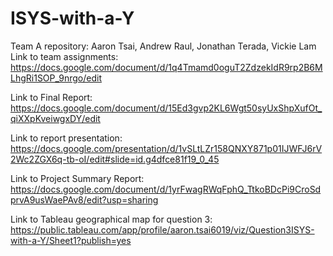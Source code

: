 # ISYS-with-a-Y
Team A repository: Aaron Tsai, Andrew Raul, Jonathan Terada, Vickie Lam
Link to team assignments:
  https://docs.google.com/document/d/1q4Tmamd0oguT2ZdzekIdR9rp2B6MLhgRi1SOP_9nrgo/edit
  
Link to Final Report:
  https://docs.google.com/document/d/15Ed3gvp2KL6Wgt50syUxShpXufOt_qiXXpKveiwgxDY/edit
  
Link to report presentation:
  https://docs.google.com/presentation/d/1vSLtLZr158QNXY871p01IJWFJ6rV2Wc2ZGX6q-tb-oI/edit#slide=id.g4dfce81f19_0_45
  
Link to Project Summary Report: 
 https://docs.google.com/document/d/1yrFwagRWqFphQ_TtkoBDcPi9CroSdprvA9usWaePAv8/edit?usp=sharing 
 
Link to Tableau geographical map for question 3:
 https://public.tableau.com/app/profile/aaron.tsai6019/viz/Question3ISYS-with-a-Y/Sheet1?publish=yes
